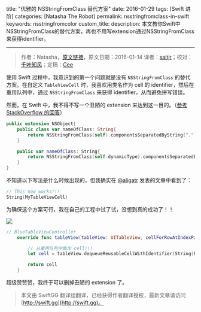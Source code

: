 title: "优雅的 NSStringFromClass 替代方案"
date: 2016-01-29
tags: [Swift 进阶]
categories: [Natasha The Robot]
permalink: nsstringfromclass-in-swift
keywords: nsstringfromcolor
custom_title: 
description: 本文教你Swift中NSStringFromClass的替代方案，再也不用写extension通过NSStringFromClass来获得identifier。

---
> 作者：Natasha，[原文链接](https://www.natashatherobot.com/nsstringfromclass-in-swift/)，原文日期：2016-01-14
> 译者：[saitjr](http://www.saitjr.com)；校对：[千叶知风](http://weibo.com/xiaoxxiao)；定稿：[Cee](https://github.com/Cee)
  








<!--此处开始正文-->

使用 Swift 过程中，我意识到的第一个问题就是没有 `NSStringFromClass` 的替代方案。在自定义 `TableViewCell` 时，我喜欢用类名作为 cell 的 identifier，然后在重用队列中，通过 `NSStringFromClass` 来获得 identifier，从而避免拼写错误。

然而，在 Swift 中，我不得不写一个丑陋的 extension 来达到这一目的。（[参考 StackOverflow 的回答](http://stackoverflow.com/questions/24107658/get-a-user-readable-version-of-the-class-name-in-swift-in-objc-nsstringfromclas)）

<!--more-->

```swift
public extension NSObject{
    public class var nameOfClass: String{
        return NSStringFromClass(self).componentsSeparatedByString(".").last!
    }

    public var nameOfClass: String{
        return NSStringFromClass(self.dynamicType).componentsSeparatedByString(".").last!
    }
}
```

不知道以下写法是什么时候出现的，但我确实在 [@aligatr](http://alisoftware.github.io/swift/generics/2016/01/06/generic-tableviewcells/) 发表的文章中看到了：

``` swift
// This now works!!!
String(MyTableViewCell)
```

为确保这个方案可行，我在自己的工程中试了试，没想到真的成功了！！

![](/img/articles/nsstringfromclass-in-swift/Screen-Shot-2016-01-15-at-9.12.02-AM.png1454009116.0360203)

``` swift
// BlueTableViewController
    override func tableView(tableView: UITableView, cellForRowAtIndexPath indexPath: NSIndexPath) -> UITableViewCell {

        // 从重用队列中取出 cell!!!
        let cell = tableView.dequeueReusableCellWithIdentifier(String(BlueTableViewCell), forIndexPath: indexPath)

        return cell
    }
```

超级赞赞赞，我终于可以删掉丑陋的 extension 了。
> 本文由 SwiftGG 翻译组翻译，已经获得作者翻译授权，最新文章请访问 [http://swift.gg](http://swift.gg)。